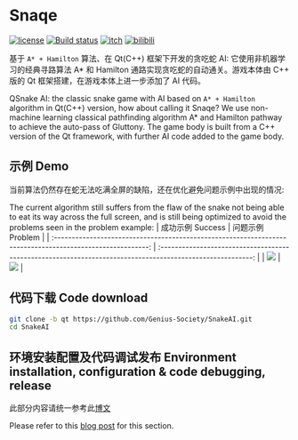 # Snaqe
[![license](https://img.shields.io/github/license/Genius-Society/SnakeAI.svg)](https://github.com/Genius-Society/SnakeAI/blob/qt/LICENSE)
[![Build status](https://ci.appveyor.com/api/projects/status/y5q3wsmkp48a4yy0?svg=true)](https://ci.appveyor.com/project/Genius-Society/SnakeAI)
[![itch](https://img.shields.io/badge/itch.io-SnakeAI-fa5c5c.svg)](https://genius-society.itch.io/snakeai)
[![bilibili](https://img.shields.io/badge/bilibili-BV1bqrgYXEsn-fc8bab.svg)](https://www.bilibili.com/video/BV1bqrgYXEsn)

基于 `A* + Hamilton` 算法、在 Qt(C++) 框架下开发的贪吃蛇 AI: 它使用非机器学习的经典寻路算法 A* 和 Hamilton 通路实现贪吃蛇的自动通关。游戏本体由 C++ 版的 Qt 框架搭建，在游戏本体上进一步添加了 AI 代码。

QSnake AI: the classic snake game with AI based on `A* + Hamilton` algorithm in Qt(C++) version, how about calling it Snaqe? We use non-machine learning classical pathfinding algorithm A* and Hamilton pathway to achieve the auto-pass of Gluttony. The game body is built from a C++ version of the Qt framework, with further AI code added to the game body.

## 示例 Demo
当前算法仍然存在蛇无法吃满全屏的缺陷，还在优化避免问题示例中出现的情况: 

The current algorithm still suffers from the flaw of the snake not being able to eat its way across the full screen, and is still being optimized to avoid the problems seen in the problem example:
|                                              成功示例 Success                                              |                                              问题示例 Problem                                              |
| :--------------------------------------------------------------------------------------------------------: | :--------------------------------------------------------------------------------------------------------: |
| ![](https://user-images.githubusercontent.com/20459298/233118020-9604b2ed-c958-44c2-b27a-2c35f37948a2.gif) | ![](https://user-images.githubusercontent.com/20459298/233118070-bf508223-c7d3-4336-bff3-d21a3e169480.gif) |

## 代码下载 Code download
```bash
git clone -b qt https://github.com/Genius-Society/SnakeAI.git
cd SnakeAI
```

## 环境安装配置及代码调试发布 Environment installation, configuration & code debugging, release
此部分内容请统一参考此[博文](https://www.cnblogs.com/MuGem/p/17017055.html)

Please refer to this [blog post](https://www.cnblogs.com/MuGem/p/17017063.html) for this section.
